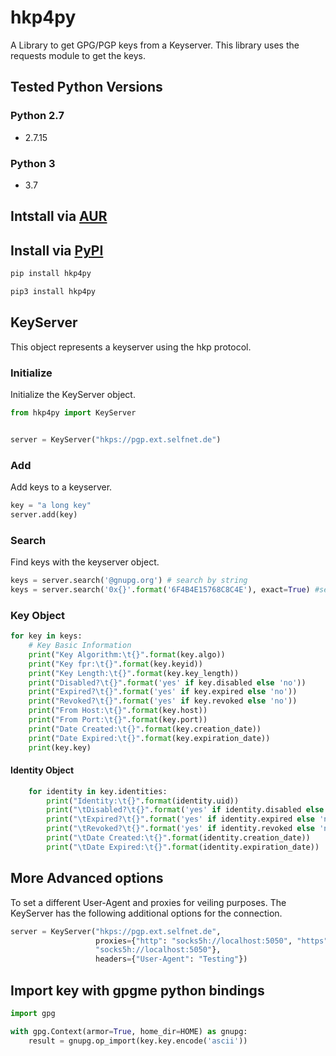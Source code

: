 # hkp4py

A Library to get GPG/PGP keys from a Keyserver.
This library uses the requests module to get the keys.

## Tested Python Versions

### Python 2.7

* 2.7.15

### Python 3

* 3.7

## Intstall via [AUR](https://aur.archlinux.org/packages/python-hkp4py-git/)

## Install via [PyPI](https://pypi.org/project/hkp4py/)

```bash
pip install hkp4py

pip3 install hkp4py
```

## KeyServer

This object represents a keyserver using the hkp protocol.

### Initialize

Initialize the KeyServer object.

```python
from hkp4py import KeyServer


server = KeyServer("hkps://pgp.ext.selfnet.de")
```

### Add

Add keys to a keyserver.

```python
key = "a long key"
server.add(key)
```

### Search

Find keys with the keyserver object.

```python
keys = server.search('@gnupg.org') # search by string
keys = server.search('0x{}'.format('6F4B4E15768C8C4E'), exact=True) #search by fingerprint
```

### Key Object

```python
for key in keys:
    # Key Basic Information
    print("Key Algorithm:\t{}".format(key.algo))
    print("Key fpr:\t{}".format(key.keyid))
    print("Key Length:\t{}".format(key.key_length))
    print("Disabled?\t{}".format('yes' if key.disabled else 'no'))
    print("Expired?\t{}".format('yes' if key.expired else 'no'))
    print("Revoked?\t{}".format('yes' if key.revoked else 'no'))
    print("From Host:\t{}".format(key.host))
    print("From Port:\t{}".format(key.port))
    print("Date Created:\t{}".format(key.creation_date))
    print("Date Expired:\t{}".format(key.expiration_date))
    print(key.key)
```

#### Identity Object

```python
    for identity in key.identities:
        print("Identity:\t{}".format(identity.uid))
        print("\tDisabled?\t{}".format('yes' if identity.disabled else 'no'))
        print("\tExpired?\t{}".format('yes' if identity.expired else 'no'))
        print("\tRevoked?\t{}".format('yes' if identity.revoked else 'no'))
        print("\tDate Created:\t{}".format(identity.creation_date))
        print("\tDate Expired:\t{}".format(identity.expiration_date))
```

## More Advanced options

To set a different User-Agent and proxies for veiling purposes.
The KeyServer has the following additional options for the connection.

```python
server = KeyServer("hkps://pgp.ext.selfnet.de",
                   proxies={"http": "socks5h://localhost:5050", "https":
                   "socks5h://localhost:5050"},
                   headers={"User-Agent": "Testing"})
```

## Import key with gpgme python bindings

```python
import gpg

with gpg.Context(armor=True, home_dir=HOME) as gnupg:
    result = gnupg.op_import(key.key.encode('ascii'))

```
